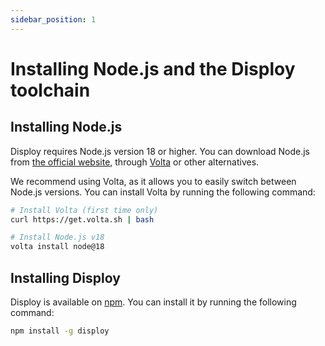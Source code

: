 ```yaml
---
sidebar_position: 1
---
```


# Installing Node.js and the Disploy toolchain

## Installing Node.js

Disploy requires Node.js version 18 or higher. You can download Node.js from [the official website](https://nodejs.org/en/), through [Volta](https://volta.sh/) or other alternatives.

We recommend using Volta, as it allows you to easily switch between Node.js versions. You can install Volta by running the following command:

```bash
# Install Volta (first time only)
curl https://get.volta.sh | bash

# Install Node.js v18
volta install node@18
```

## Installing Disploy

Disploy is available on [npm](https://www.npmjs.com/package/disploy). You can install it by running the following command:

```bash
npm install -g disploy
```
